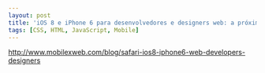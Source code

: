 ```yaml
---
layout: post
title: 'iOS 8 e iPhone 6 para desenvolvedores e designers web: a próxima evolução p/ Safari e webapps nativas'
tags: [CSS, HTML, JavaScript, Mobile]
---
```


<http://www.mobilexweb.com/blog/safari-ios8-iphone6-web-developers-designers>
